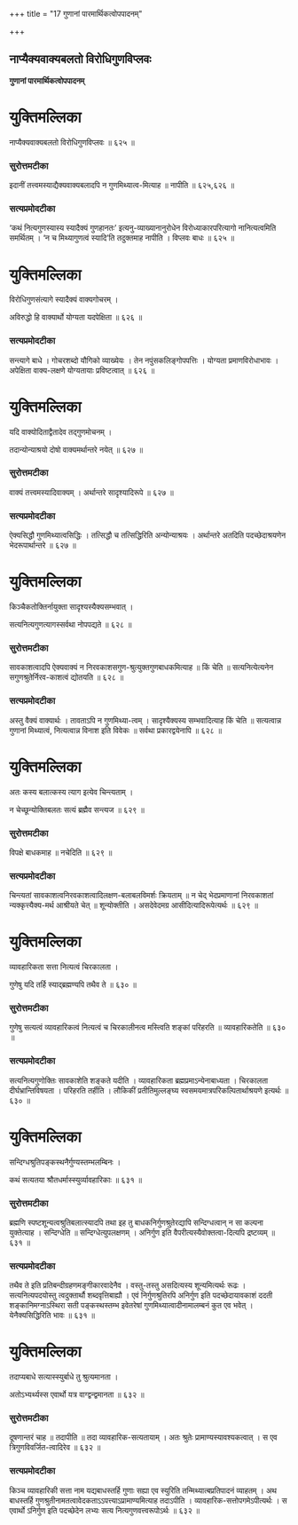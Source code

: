+++
title = "17 गुणानां पारमार्थिकत्वोपपादनम्"

+++


## नाप्यैक्यवाक्यबलतो विरोधिगुणविप्लवः

**गुणानां पारमार्थिकत्वोपपादनम्**

# **युक्तिमल्लिका**

नाप्यैक्यवाक्यबलतो विरोधिगुणविप्लवः ॥ ६२५ ॥

### **सुरोत्तमटीका**

इदानीं तत्त्वमस्याद्यैक्यवाक्यबलादपि न गुणमिथ्यात्व-मित्याह ॥ नापीति ॥ ६२५,६२६ ॥

### **सत्यप्रमोदटीका**

‘कथं नित्यगुणस्यास्य स्यादैक्यं गुणहानतः’ इत्यनु-व्याख्यानानुरोधेन विरोध्याकारपरित्यागो नानित्यत्वमिति समर्थितम् । ‘न च मिथ्यागुणत्वं स्यादि’ति तदुक्तमाह नापीति । विप्लवः बाधः ॥ ६२५ ॥

# **युक्तिमल्लिका**

विरोधिगुणसंत्यागे स्यादैक्यं वाक्यगोचरम् ।

अविरुद्धो हि वाक्यार्थो योग्यता यदपेक्षिता ॥ ६२६ ॥

### **सत्यप्रमोदटीका**

सन्त्यागे बाधे । गोचरशब्दो यौगिको व्याख्येयः । तेन नपुंसकलिङ्गोपपत्तिः । योग्यता प्रमाणविरोधाभावः । अपेक्षिता वाक्य-लक्षणे योग्यतायाः प्रविष्टत्वात् ॥ ६२६ ॥

# **युक्तिमल्लिका**

यदि वाक्योदिताद्वैतादेव तद्गुणमोचनम् ।

तदान्योन्याश्रयो दोषो वाक्यमर्थान्तरे नयेत् ॥ ६२७ ॥

### **सुरोत्तमटीका**

वाक्यं तत्त्वमस्यादिवाक्यम् । अर्थान्तरे सादृश्यादिरूपे ॥ ६२७ ॥

### **सत्यप्रमोदटीका**

ऐक्यसिद्धौ गुणमिथ्यात्वसिद्धिः । तत्सिद्धौ च तत्सिद्धिरिति अन्योन्याश्रयः । अर्थान्तरे अतदिति पदच्छेदाश्रयणेन भेदरूपार्थान्तरे ॥ ६२७ ॥

# **युक्तिमल्लिका**

किञ्चैकतोक्तिर्नायुक्ता सादृश्यस्यैक्यसम्भवात् ।

सत्यनित्यगुणत्यागस्सर्वथा नोपपद्यते ॥ ६२८ ॥

### **सुरोत्तमटीका**

सावकाशत्वादपि ऐक्यवाक्यं न निरवकाशसगुण-श्रुत्युक्तगुणबाधकमित्याह ॥ किं चेति ॥ सत्यनित्येत्यनेन सगुणश्रुतेर्निरव-काशत्वं द्योतयति ॥ ६२८ ॥

### **सत्यप्रमोदटीका**

अस्तु वैक्यं वाक्यार्थः । तावताऽपि न गुणमिथ्या-त्वम् । सादृश्यैक्यस्य सम्भवादित्याह किं चेति ॥ सत्यत्वान्न गुणानां मिथ्यात्वं, नित्यत्वान्न विनाश इति विवेकः ॥ सर्वथा प्रकारद्वयेनापि ॥ ६२८ ॥

# **युक्तिमल्लिका**

अतः कस्य बलात्कस्य त्याग इत्येव चिन्त्यताम् ।

न चेच्छून्योक्तिबलतः सत्यं ब्रह्मैव सन्त्यज ॥ ६२९ ॥

### **सुरोत्तमटीका**

विपक्षे बाधकमाह ॥ नचेदिति ॥ ६२९ ॥

### **सत्यप्रमोदटीका**

चिन्त्यतां सावकाशत्वनिरवकाशत्वादिलक्षण-बलाबलविमर्शः क्रियताम् ॥ न चेद् भेदप्रमाणानां निरवकाशतां न्यक्कृत्त्यैक्य-मर्थ आश्रीयते चेत् ॥ शून्योक्तीति । असदेवेदमग्र आसीदित्यादिरूपेत्यर्थः ॥ ६२९ ॥

# **युक्तिमल्लिका**

व्यावहारिकता सत्ता नित्यत्वं चिरकालता ।

गुणेषु यदि तर्हि स्याद्ब्रह्मण्यपि तथैव ते ॥ ६३० ॥

### **सुरोत्तमटीका**

गुणेषु सत्यत्वं व्यावहारिकत्वं नित्यत्वं च चिरकालीनत्व मस्त्विति शङ्कां परिहरति ॥ व्यावहारिकतेति ॥ ६३० ॥

### **सत्यप्रमोदटीका**

सत्यनित्यगुणोक्तिः सावकाशेति शङ्कते यदीति । व्यावहारिकता ब्रह्मप्रमाऽन्येनाबाध्यता । चिरकालता दीर्घभ्रान्तिविषयता । परिहरति तर्हीति । लौकिकीं प्रतीतिमुल्लङ्घ्य स्वसमयमात्रपरिकल्पितार्थाश्रयणे इत्यर्थः ॥ ६३० ॥

# **युक्तिमल्लिका**

सन्दिग्धश्रुतिपङ्कस्थनैर्गुण्यस्तम्भलम्बिनः ।

कथं सत्यतया श्रौतधर्मास्स्युर्व्यावहारिकाः ॥ ६३१ ॥

### **सुरोत्तमटीका**

ब्रह्मणि स्पष्टशून्यत्वश्रुतिबलात्स्यादपि तथा इह तु बाधकनिर्गुणश्रुतेरद्यापि सन्दिग्धत्वान् न सा कल्पना युक्तेत्याह । सन्दिग्धेति ॥ सन्दिग्धेत्युपलक्षणम् । अनिर्गुण इति वैपरीत्यस्यैवोक्तत्वा-दित्यपि द्रष्टव्यम् ॥ ६३१ ॥

### **सत्यप्रमोदटीका**

तथैव ते इति प्रतिबन्दीग्रहणमङ्गीकारवादेनैव । वस्तु-तस्तु असदित्यस्य शून्यमित्यर्थः रूढः । सत्यनित्यपदयोस्तु त्वदुक्तार्थौ शब्दवृत्तिबाह्यौ । एवं निर्गुणश्रुतिरपि अनिर्गुण इति पदच्छेदायावकाशं ददती शङ्कानिमग्नाऽस्थिरा सती पङ्कस्थस्तम्भ इवेतरेषां गुणमिथ्यात्वादीनामालम्बनं कुत एव भवेत् । येनैक्यसिद्धिरिति भावः ॥ ६३१ ॥

# **युक्तिमल्लिका**

तदाप्यबाधे सत्यास्स्युर्बाधे तु श्रुत्यमानता ।

अतोऽभ्यर्थ्यस्स एवार्थो यत्र वाग्द्वन्द्वमानता ॥ ६३२ ॥

### **सुरोत्तमटीका**

दूषणान्तरं चाह ॥ तदापीति ॥ तदा व्यावहारिक-सत्यतायाम् । अतः श्रुतेः प्रामाण्यस्यावश्यकत्वात् । स एव त्रिगुणविवर्जित-त्वादिरेव ॥ ६३२ ॥

### **सत्यप्रमोदटीका**

किञ्च व्यावहारिकी सत्ता नाम यद्यबाधस्तर्हि गुणाः सह्या एव स्युरिति तन्मिथ्यात्बप्रतिपादनं व्याहतम् । अथ बाधस्तर्हि गुणश्रुतीनामतत्वावेदकताऽऽपत्त्याऽप्रामाण्यमित्याह तदाऽपीति । व्यावहारिक-सत्तोपगमेऽपीत्यर्थः । स एवार्थो ऽनिर्गुण इति पदच्छेदेन लभ्यः सत्य नित्यगुणवत्त्वरूपोऽर्थः ॥ ६३२ ॥

